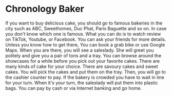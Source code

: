 # Chronology Baker
If you want to buy delicious cake, you should go to famous bakeries in the city such as ABC, Sweethomes, Duc Phat, Paris Baguette and so on. In case you don't know which one is famous. What you can do is to watch review on TikTok, Youtube, or Facebook. You can ask your friends for more details. Unless you know how to get there, You can book a grab bike or use Google Maps.
When you are there, you will see a saleslady. She will greet you politely and give you a pair of tons and a tray. You can browse around the showcases for a while before you pick out your favorite cakes. There are many kinds of cake for your choice. There are savoury cakes and sweet cakes. You will pick the cakes and put them on the tray. Then, you will go to the cashier counter to pay. If the bakery is crowded you have to wait in line for your turn. When it's your turn, the saleslady will put them into plastic bags. You can pay by cash or via Internet banking and go home.